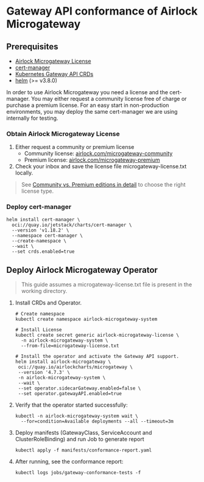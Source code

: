 # Gateway API conformance of Airlock Microgateway

## Prerequisites
* [Airlock Microgateway License](#obtain-airlock-microgateway-license)
* [cert-manager](https://cert-manager.io/)
* [Kubernetes Gateway API CRDs](https://gateway-api.sigs.k8s.io/guides/#installing-gateway-api)
* [helm](https://helm.sh/docs/intro/install/) (>= v3.8.0)

In order to use Airlock Microgateway you need a license and the cert-manager. You may either request a community license free of charge or purchase a premium license.
For an easy start in non-production environments, you may deploy the same cert-manager we are using internally for testing.

### Obtain Airlock Microgateway License
1. Either request a community or premium license
   * Community license: [airlock.com/microgateway-community](https://airlock.com/en/microgateway-community)
   * Premium license: [airlock.com/microgateway-premium](https://airlock.com/en/microgateway-premium)
2. Check your inbox and save the license file microgateway-license.txt locally.

> See [Community vs. Premium editions in detail](https://docs.airlock.com/microgateway/latest/?topic=MGW-00000056) to choose the right license type.

### Deploy cert-manager
```console
helm install cert-manager \
  oci://quay.io/jetstack/charts/cert-manager \
  --version 'v1.18.2' \
  --namespace cert-manager \
  --create-namespace \
  --wait \
  --set crds.enabled=true
```

## Deploy Airlock Microgateway Operator

> This guide assumes a microgateway-license.txt file is present in the working directory.

1. Install CRDs and Operator.
   ```console
   # Create namespace
   kubectl create namespace airlock-microgateway-system

   # Install License
   kubectl create secret generic airlock-microgateway-license \
     -n airlock-microgateway-system \
     --from-file=microgateway-license.txt

   # Install the operator and activate the Gateway API support.
   helm install airlock-microgateway \
    oci://quay.io/airlockcharts/microgateway \
    --version '4.7.3' \
    -n airlock-microgateway-system \
    --wait \
    --set operator.sidecarGateway.enabled=false \
    --set operator.gatewayAPI.enabled=true
   ```

2. Verify that the operator started successfully:
   ```console
   kubectl -n airlock-microgateway-system wait \
     --for=condition=Available deployments --all --timeout=3m
   ```

3. Deploy manifests (GatewayClass, ServiceAccount and ClusterRoleBinding) and run Job to generate report
   ```console
   kubectl apply -f manifests/conformance-report.yaml
   ```

4. After running, see the conformance report:
   ```console
   kubectl logs jobs/gateway-conformance-tests -f
   ```

